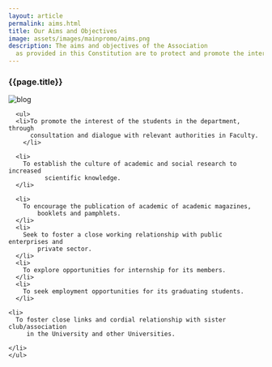 ```yaml
---
layout: article
permalink: aims.html
title: Our Aims and Objectives
image: assets/images/mainpromo/aims.png
description: The aims and objectives of the Association
  as provided in this Constitution are to protect and promote the interest of  its members
---
```

<div class="container shadow">
	<h3>{{page.title}}</h3>
	<img src="{{page.image}}" alt="blog">

	  <ul>
	  <li>To promote the interest of the students in the department, through
	      consultation and dialogue with relevant authorities in Faculty.
	    </li>

	  <li>
	    To establish the culture of academic and social research to increased
	          scientific knowledge.
	  </li>

	  <li>
	    To encourage the publication of academic of academic magazines,
	        booklets and pamphlets.
	  </li>
	  <li>
	    Seek to foster a close working relationship with public enterprises and
	        private sector.
	  </li>
	  <li>
	    To explore opportunities for internship for its members.
	  </li>
	  <li>
	    To seek employment opportunities for its graduating students.
	  </li>

	<li>
	  To foster close links and cordial relationship with sister club/association
	     in the University and other Universities.

	</li>
	</ul>
</div>

